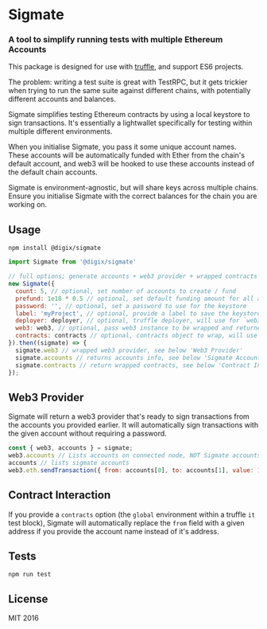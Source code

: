 # Sigmate

### A tool to simplify running tests with multiple Ethereum Accounts

This package is designed for use with [truffle](https://github.com/ConsenSys/truffle), and support ES6 projects.

The problem: writing a test suite is great with TestRPC, but it gets trickier when trying to run the same suite against different chains, with potentially different accounts and balances.

Sigmate simplifies testing Ethereum contracts by using a local keystore to sign transactions. It's essentially a lightwallet specifically for testing within multiple different environments.

When you initialise Sigmate, you pass it some unique account names. These accounts will be automatically funded with Ether from the chain's default account, and web3 will be hooked to use these accounts instead of the default chain accounts.

Sigmate is environment-agnostic, but will share keys across multiple chains. Ensure you initialise Sigmate with the correct balances for the chain you are working on.

## Usage

`npm install @digix/sigmate`

```javascript
import Sigmate from '@digix/sigmate'

// full options; generate accounts + web3 provider + wrapped contracts (in truffle environment)
new Sigmate({
  count: 5, // optional, set number of accounts to create / fund
  prefund: 1e18 * 0.5 // optional, set default funding amount for all accounts
  password: '', // optional, set a password to use for the keystore
  label: 'myProject', // optional, provide a label to save the keystore, will be re-used between instantiations
  deployer: deployer, // optional, truffle deployer, will use for `web3` and `contracts`
  web3: web3, // optional, pass web3 instance to be wrapped and returned
  contracts: contracts // optional, contracts object to wrap, will use deployer or global (from truffle) if not set
}).then((sigmate) => {  
  sigmate.web3 // wrapped web3 provider, see below 'Web3 Provider'
  sigmate.accounts // returns accounts info, see below 'Sigmate Accounts'
  sigmate.contracts // return wrapped contracts, see below 'Contract Interaction'
});
```

## Web3 Provider

Sigmate will return a web3 provider that's ready to sign transactions from the accounts you provided earlier. It will automatically sign transactions with the given account without requiring a password.

```javascript
const { web3, accounts } = sigmate;
web3.accounts // Lists accounts on connected node, NOT Sigmate accounts
accounts // lists sigmate accounts
web3.eth.sendTransaction({ from: accounts[0], to: accounts[1], value: 10000000 });
```

## Contract Interaction

If you provide a `contracts` option (the `global` environment within a truffle `it` test block), Sigmate will automatically replace the `from` field with a given address if you provide the account name instead of it's address.

## Tests

`npm run test`

## License

MIT 2016
